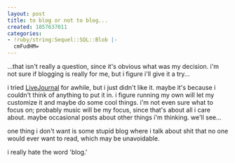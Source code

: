```yaml
---
layout: post
title: to blog or not to blog...
created: 1057637011
categories:
- !ruby/string:Sequel::SQL::Blob |-
  cmFudHM=
---
```

...that isn't really a question, since it's obvious what was my decision. i'm not sure if blogging is really for me, but i figure i'll give it a try...

i tried <A HREF="http://www.livejournal.com">LiveJournal</A> for awhile, but i just didn't like it. maybe it's because i couldn't think of anything to put it in. i figure running my own will let my customize it and maybe do some cool things. i'm not even sure what to focus on; probably music will be my focus, since that's about all i care about. maybe occasional posts about other things i'm thinking. we'll see...

one thing i don't want is some stupid blog where i talk about shit that no one would ever want to read, which may be unavoidable.

i really hate the word 'blog.'
